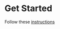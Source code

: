 # Get Started

Follow these [instructions](https://developer.chrome.com/docs/extensions/mv3/getstarted/development-basics/#load-unpacked)
